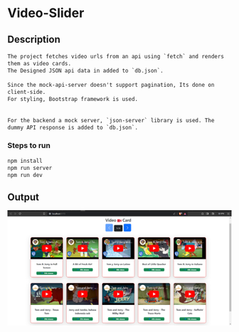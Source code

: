 # Video-Slider

## Description

    The project fetches video urls from an api using `fetch` and renders them as video cards.
    The Designed JSON api data in added to `db.json`.

    Since the mock-api-server doesn't support pagination, Its done on client-side.
    For styling, Bootstrap framework is used.


    For the backend a mock server, `json-server` library is used. The dummy API response is added to `db.json`.

### Steps to run

```
npm install
npm run server
npm run dev
```

## Output

![screenshot of Page 1](image.png)
